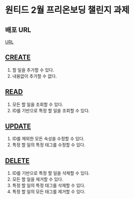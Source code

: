 # 원티드 2월 프리온보딩 챌린지 과제

## 배포 URL

[URL](https://kamg2218.github.io/wanted-pre-onboarding-challenge-fe-2/index.html)

## [CREATE](global.html#create)

1. 할 일을 추가할 수 있다.
2. 내용없이 추가할 수 없다.

## [READ](global.html#read)

1. 모든 할 일을 조회할 수 있다.
2. ID를 기반으로 특정 할 일을 조회할 수 있다.

## [UPDATE](global.html#update)

1. ID를 제외한 모든 속성을 수정할 수 있다.
2. 특정 할 일의 특정 태그를 수정할 수 있다.

## [DELETE](global.html#delete)

1. ID를 기반으로 특정 할 일을 삭제할 수 있다.
2. 모든 할 일을 제거할 수 있다.
3. 특정 할 일의 특정 태그를 삭제할 수 있다.
4. 특정 할 일의 모든 태그를 제거할 수 있다.
